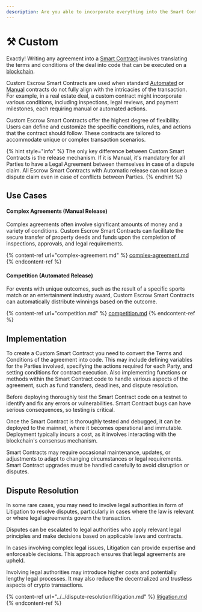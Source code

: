 ```yaml
---
description: Are you able to incorporate everything into the Smart Contract?
---
```


# ⚒ Custom

Exactly! Writing any agreement into a [Smart Contract](../) involves translating the terms and conditions of the deal into code that can be executed on a [blockchain](../../../resources/glossary.md#blockchain).&#x20;

Custom Escrow Smart Contracts are used when standard [Automated](../automated/) or [Manual](../manual/) contracts do not fully align with the intricacies of the transaction. For example, in a real estate deal, a custom contract might incorporate various conditions, including inspections, legal reviews, and payment milestones, each requiring manual or automated actions.

Custom Escrow Smart Contracts offer the highest degree of flexibility. Users can define and customize the specific conditions, rules, and actions that the contract should follow. These contracts are tailored to accommodate unique or complex transaction scenarios.

{% hint style="info" %}
The only key difference between Custom Smart Contracts is the release mechanism. If it is Manual, it's mandatory for all Parties to have a Legal Agreement between themselves in case of a dispute claim. All Escrow Smart Contracts with Automatic release can not issue a dispute claim even in case of conflicts between Parties.
{% endhint %}

## Use Cases

#### Complex Agreements (Manual Release)

Complex agreements often involve significant amounts of money and a variety of conditions. Custom Escrow Smart Contracts can facilitate the secure transfer of property deeds and funds upon the completion of inspections, approvals, and legal requirements.

{% content-ref url="complex-agreement.md" %}
[complex-agreement.md](complex-agreement.md)
{% endcontent-ref %}

#### **Competition (Automated Release)**

For events with unique outcomes, such as the result of a specific sports match or an entertainment industry award, Custom Escrow Smart Contracts can automatically distribute winnings based on the outcome.

{% content-ref url="competition.md" %}
[competition.md](competition.md)
{% endcontent-ref %}

## Implementation

To create a Custom Smart Contract you need to convert the Terms and Conditions of the agreement into code. This may include defining variables for the Parties involved, specifying the actions required for each Party, and setting conditions for contract execution. Also implementing functions or methods within the Smart Contract code to handle various aspects of the agreement, such as fund transfers, deadlines, and dispute resolution.

Before deploying thoroughly test the Smart Contract code on a testnet to identify and fix any errors or vulnerabilities. Smart Contract bugs can have serious consequences, so testing is critical.

Once the Smart Contract is thoroughly tested and debugged, it can be deployed to the mainnet, where it becomes operational and immutable. Deployment typically incurs a cost, as it involves interacting with the blockchain's consensus mechanism.

Smart Contracts may require occasional maintenance, updates, or adjustments to adapt to changing circumstances or legal requirements. Smart Contract upgrades must be handled carefully to avoid disruption or disputes.

## **Dispute Resolution**

In some rare cases, you may need to involve legal authorities in form of Litigation to resolve disputes, particularly in cases where the law is relevant or where legal agreements govern the transaction.

Disputes can be escalated to legal authorities who apply relevant legal principles and make decisions based on applicable laws and contracts.

In cases involving complex legal issues, Litigation can provide expertise and enforceable decisions. This approach ensures that legal agreements are upheld.

Involving legal authorities may introduce higher costs and potentially lengthy legal processes. It may also reduce the decentralized and trustless aspects of crypto transactions.

{% content-ref url="../../dispute-resolution/litigation.md" %}
[litigation.md](../../dispute-resolution/litigation.md)
{% endcontent-ref %}
